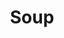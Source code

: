 ---
title: "Soup"
categories: blogs
permalink: /blogs/soup
toc: true
toc_label: "Table of Contents"
toc_icon: stream # tasks #"torii-gate"
toc_sticky: true
---